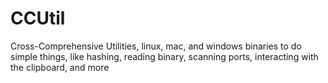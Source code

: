 # CCUtil
Cross-Comprehensive Utilities, linux, mac, and windows binaries to do simple things, like hashing, reading binary, scanning ports, interacting with the clipboard, and more
